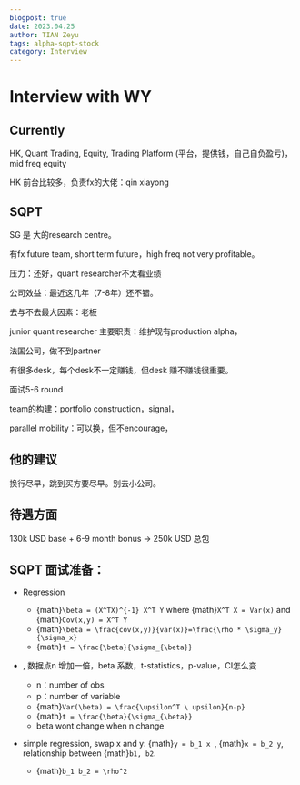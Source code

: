 ```yaml
---
blogpost: true
date: 2023.04.25
author: TIAN Zeyu
tags: alpha-sqpt-stock
category: Interview
---
```


# Interview with WY

## Currently

HK, Quant Trading, Equity, Trading Platform (平台，提供钱，自己自负盈亏)，mid freq equity

HK 前台比较多，负责fx的大佬：qin xiayong

## SQPT

SG 是 大的research centre。

有fx future team, short term future，high freq not very profitable。

压力：还好，quant researcher不太看业绩

公司效益：最近这几年（7-8年）还不错。

去与不去最大因素：老板

junior quant researcher 主要职责：维护现有production alpha，

法国公司，做不到partner

有很多desk，每个desk不一定赚钱，但desk 赚不赚钱很重要。

面试5-6 round

team的构建：portfolio construction，signal，

parallel mobility：可以换，但不encourage，

## 他的建议

换行尽早，跳到买方要尽早。别去小公司。

## 待遇方面

130k USD base + 6-9 month bonus -> 250k USD 总包

## SQPT 面试准备：

* Regression
  * {math}`\beta = (X^TX)^{-1} X^T Y` where {math}`X^T X = Var(x)` and {math}`Cov(x,y) = X^T Y` 
  * {math}`\beta = \frac{cov(x,y)}{var(x)}=\frac{\rho * \sigma_y}{\sigma_x}`
  * {math}`t = \frac{\beta}{\sigma_{\beta}}`

* , 数据点n 增加一倍，beta 系数，t-statistics，p-value，CI怎么变
  * n：number of obs
  * p：number of variable
  * {math}`Var(\beta) = \frac{\upsilon^T \ upsilon}{n-p}`
  * {math}`t = \frac{\beta}{\sigma_{\beta}}`
  * beta wont change when n change 
* simple regression, swap x and y: {math}`y = b_1 x `, {math}`x = b_2 y`, relationship between {math}`b1, b2`. 
  * {math}`b_1 b_2 = \rho^2` 



